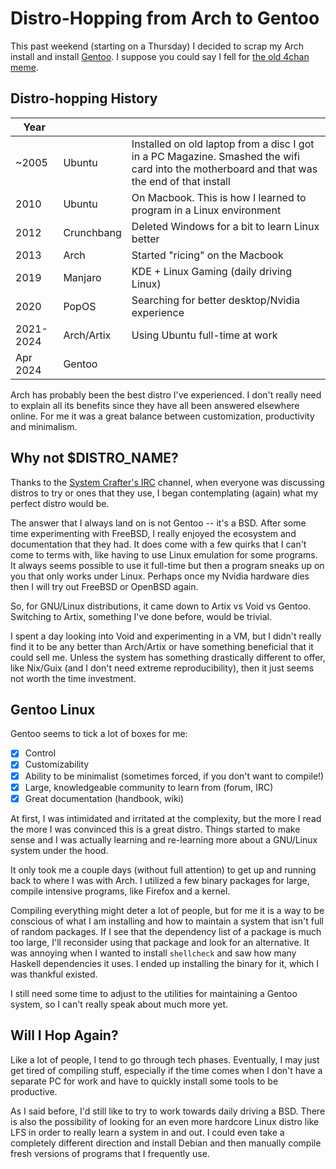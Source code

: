 # Distro-Hopping from Arch to Gentoo
<!-- %TIMESTAMP=1712748767% -->

This past weekend (starting on a Thursday) I decided to scrap my Arch install
and install [Gentoo](https://wiki.gentoo.org/wiki/Handbook:AMD64). I suppose you
could say I fell for [the old 4chan
meme](https://knowyourmeme.com/memes/install-gentoo).

## Distro-hopping History
| Year      |     |     |
| ---       | --- | ---
|~2005      | Ubuntu | Installed on old laptop from a disc I got in a PC Magazine. Smashed the wifi card into the motherboard and that was the end of that install
|2010       | Ubuntu | On Macbook. This is how I learned to program in a Linux environment
|2012       | Crunchbang | Deleted Windows for a bit to learn Linux better
|2013       | Arch | Started "ricing" on the Macbook
|2019       | Manjaro | KDE + Linux Gaming (daily driving Linux)
|2020       | PopOS | Searching for better desktop/Nvidia experience
|2021-2024  | Arch/Artix   | Using Ubuntu full-time at work
|Apr 2024   | Gentoo |

Arch has probably been the best distro I've experienced. I don't really need to
explain all its benefits since they have all been answered elsewhere online. For
me it was a great balance between customization, productivity and minimalism.

## Why not $DISTRO_NAME?

Thanks to the [System Crafter's IRC](https://systemcrafters.net) channel, when
everyone was discussing distros to try or ones that they use, I began
contemplating (again) what my perfect distro would be.

The answer that I always land on is not Gentoo -- it's a BSD. After some time
experimenting with FreeBSD, I really enjoyed the ecosystem and documentation
that they had. It does come with a few quirks that I can't come to terms with,
like having to use Linux emulation for some programs. It always seems possible
to use it full-time but then a program sneaks up on you that only works under
Linux. Perhaps once my Nvidia hardware dies then I will try out FreeBSD or
OpenBSD again.

So, for GNU/Linux distributions, it came down to Artix vs Void vs Gentoo.
Switching to Artix, something I've done before, would be trivial.

I spent a day looking into Void and experimenting in a VM, but I didn't really
find it to be any better than Arch/Artix or have something beneficial that it
could sell me. Unless the system has something drastically different to
offer, like Nix/Guix (and I don't need extreme reproducibility), then it just seems
not worth the time investment.

## Gentoo Linux

Gentoo seems to tick a lot of boxes for me:
- [x] Control
- [x] Customizability
- [x] Ability to be minimalist (sometimes forced, if you don't want to compile!)
- [x] Large, knowledgeable community to learn from (forum, IRC)
- [x] Great documentation (handbook, wiki)

At first, I was intimidated and irritated at the complexity, but the more I read
the more I was convinced this is a great distro. Things started to make sense
and I was actually learning and re-learning more about a GNU/Linux system under
the hood.

It only took me a couple days (without full attention) to get up and running
back to where I was with Arch. I utilized a few binary packages for large,
compile intensive programs, like Firefox and a kernel.

Compiling everything might deter a lot of people, but for me it is a way to be
conscious of what I am installing and how to maintain a system that isn't full
of random packages. If I see that the dependency list of a package is much too
large, I'll reconsider using that package and look for an alternative. It was
annoying when I wanted to install `shellcheck` and saw how many Haskell
dependencies it uses. I ended up installing the binary for it, which I was
thankful existed.

I still need some time to adjust to the utilities for maintaining a Gentoo
system, so I can't really speak about much more yet.

## Will I Hop Again?

Like a lot of people, I tend to go through tech phases. Eventually, I may just
get tired of compiling stuff, especially if the time comes when I don't have a
separate PC for work and have to quickly install some tools to be productive.

As I said before, I'd still like to try to work towards daily driving a BSD.
There is also the possibility of looking for an even more hardcore Linux distro
like LFS in order to really learn a system in and out. I could even take a
completely different direction and install Debian and then manually compile
fresh versions of programs that I frequently use.
